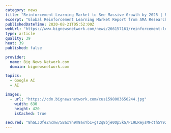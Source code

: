 ```yaml
---
category: news
title: "Reinforcement Learning Market to See Massive Growth by 2025 | Bonsai, Deepmind Technologies, Maluuba"
excerpt: "Global Reinforcement Learning Market Report from AMA Research highlights deep analysis on market characteristics, sizing, estimates and growth by segmentation, regional breakdowns & country along with competitive landscape,"
publishedDateTime: 2020-08-21T05:52:00Z
webUrl: "https://www.bignewsnetwork.com/news/266157161/reinforcement-learning-market-to-see-massive-growth-by-2025--bonsai-deepmind-technologies-maluuba"
type: article
quality: 39
heat: 39
published: false

provider:
  name: Big News Network.com
  domain: bignewsnetwork.com

topics:
  - Google AI
  - AI

images:
  - url: "https://cdn.bignewsnetwork.com/cus1598003650244.jpg"
    width: 630
    height: 420
    isCached: true

secured: "8hGLJQfeZncmw/5BaxYh9m9axYb1+gT2q8bje0Op5kG/PL9LReysMFcth5Y92JUXnZCdUbBnPXe+18xLnkU5Una0Ziq+CY/SBiG8yTepANjiLfW+9QFaw82gFnCxAhQn7lwNAjxynegoT0mF0mqRV+WnP2CqR6nZGCLoDoNXvnYvbumY2G310oAh3NWNQeYG0ieckuMuG0Vhu07s4fXLs5GgqerZ52Ysyk06maLuWEviPO0ngYGMqC46tKVc/MDhTf62bJcG4lTBYW8Yqxnf6FWMRP2RHH0XMMz0D3u9w39t8TaTS67ZtZ9kYeSMFR08mmnZ3BZeO2V5AB+Rr+5L1w==;YVT3ewLA0I++m+zQdVQf8g=="
---
```


